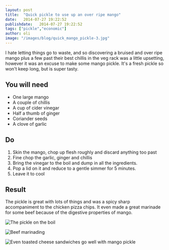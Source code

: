 ```yaml
---
layout: post
title:  "Quick pickle to use up an over ripe mango"
date:   2014-07-27 19:22:52
publishdate:   2014-07-27 19:22:52
tags: ["pickle","economic"]
author: oli
image: "/images/blog/quick_mango_pickle-3.jpg"
---
```


I hate letting things go to waste, and so discovering a bruised and over ripe mango plus a few past their best chillis in the veg rack was a little upsetting, however it was an excuse to make some mango pickle.  It's a fresh pickle so won't keep long, but is super tasty.


## You will need

* One large mango
* A couple of chillis
* A cup of cider vinegar
* Half a thumb of ginger
* Coriander seeds
* A clove of garlic


## Do

1. Skin the mango, chop up flesh roughly and discard anything too past
2. Fine chop the garlic, ginger and chillis
3. Bring the vinegar to the boil and dump in all the ingredients.
4. Pop a lid on it and reduce to a gentle simmer for 5 minutes.
5. Leave it to cool


## Result

The pickle is great with lots of things and was a spicy sharp accompaniment to the chicken pizza chips.  It even made a great marinade for some beef because of the digestive properties of mango.

![The pickle on the boil](/images/blog/quick_mango_pickle-1.jpg "The pickle on the boil")

![Beef marinading](/images/blog/quick_mango_pickle-2.jpg "Beef marinading")

![Even toasted cheese sandwiches go well with mango pickle](/images/blog/quick_mango_pickle-3.jpg "Even toasted cheese sandwiches go well with mango pickle")